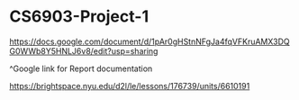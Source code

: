 # CS6903-Project-1

https://docs.google.com/document/d/1pAr0gHStnNFgJa4fqVFKruAMX3DQG0WWb8Y5HNLJ6v8/edit?usp=sharing

^Google link for Report documentation

https://brightspace.nyu.edu/d2l/le/lessons/176739/units/6610191
